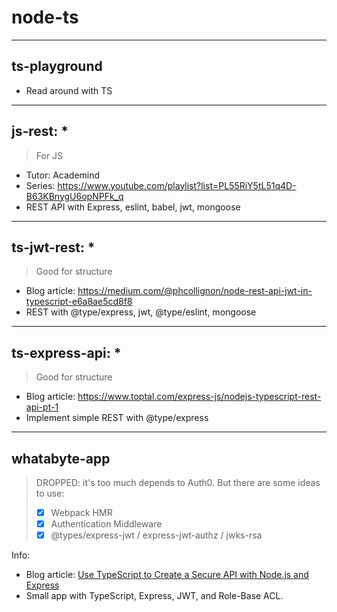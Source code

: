# node-ts

---

## ts-playground

- Read around with TS

---

## js-rest: \*

> For JS

- Tutor: Academind
- Series: https://www.youtube.com/playlist?list=PL55RiY5tL51q4D-B63KBnygU6opNPFk_q
- REST API with Express, eslint, babel, jwt, mongoose

---

## ts-jwt-rest: \*

> Good for structure

- Blog article: https://medium.com/@phcollignon/node-rest-api-jwt-in-typescript-e6a8ae5cd8f8
- REST with @type/express, jwt, @type/eslint, mongoose

---

## ts-express-api: \*

> Good for structure

- Blog article: https://www.toptal.com/express-js/nodejs-typescript-rest-api-pt-1
- Implement simple REST with @type/express

---

## whatabyte-app

> DROPPED: it's too much depends to Auth0. But there are some ideas to use:
>
> - [x] Webpack HMR
> - [x] Authentication Middleware
> - [x] @types/express-jwt / express-jwt-authz / jwks-rsa

Info:

- Blog article: [Use TypeScript to Create a Secure API with Node.js and Express](https://auth0.com/blog/use-typescript-to-create-a-secure-api-with-nodejs-and-express-getting-started/#Bootstrap-a-Node-js--Express--and-TypeScript-Project)
- Small app with TypeScript, Express, JWT, and Role-Base ACL.

